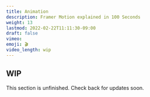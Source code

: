 ```yaml
---
title: Animation
description: Framer Motion explained in 100 Seconds
weight: 13
lastmod: 2022-02-22T11:11:30-09:00
draft: false
vimeo:
emoji: 🎬
video_length: wip
---
```


## WIP

This section is unfinished. Check back for updates soon.
